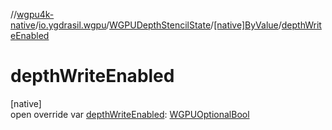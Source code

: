 //[wgpu4k-native](../../../../index.md)/[io.ygdrasil.wgpu](../../index.md)/[WGPUDepthStencilState](../index.md)/[[native]ByValue](index.md)/[depthWriteEnabled](depth-write-enabled.md)

# depthWriteEnabled

[native]\
open override var [depthWriteEnabled](depth-write-enabled.md): [WGPUOptionalBool](../../-w-g-p-u-optional-bool/index.md)